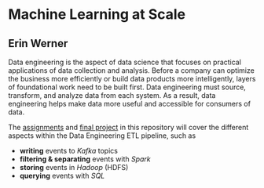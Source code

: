 # Machine Learning at Scale

## Erin Werner

Data engineering is the aspect of data science that focuses on practical applications of data collection and analysis. Before a company can optimize the business more efficiently or build data products more intelligently, layers of foundational work need to be built first. Data engineering must source, transform, and analyze data from each system. As a result, data engineering helps make data more useful and accessible for consumers of data.

The [assignments](https://github.com/etwernerMIDS/Machine_Learning_at_Scale/tree/main/Assignments) and [final project](https://github.com/etwernerMIDS/Machine_Learning_at_Scale/tree/main/Final_Project) in this repository will cover the different aspects within the Data Engineering ETL pipeline, such as 

* **writing** events to *Kafka* topics
* **filtering & separating** events with *Spark*
* **storing** events in *Hadoop* (HDFS)
* **querying** events with *SQL*
